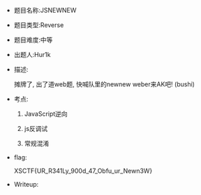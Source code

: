 - 题目名称:JSNEWNEW

- 题目类型:Reverse

- 题目难度:中等

- 出题人:Hur1k

- 描述:

  摊牌了, 出了道web题, 快喊队里的newnew weber来AK吧! (bushi)

- 考点:

  1. JavaScript逆向
  
  2. js反调试
  
  3. 常规混淆

- flag:

  XSCTF{UR_R341Ly_900d_47_Obfu_ur_Newn3W}

- Writeup:

